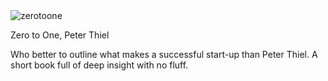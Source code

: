 <img src="https://images-na.ssl-images-amazon.com/images/I/41puRJbtwkL.jpg" id="cover" alt="zerotoone"/>
<p id="title">Zero to One, Peter Thiel</p>

Who better to outline what makes a successful start-up than Peter Thiel. A short book full of deep insight with no fluff.

